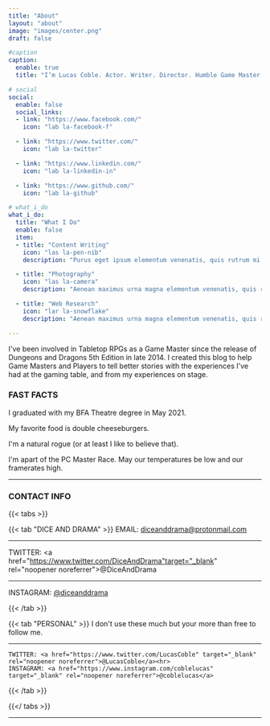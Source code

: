 ```yaml
---
title: "About"
layout: "about"
image: "images/center.png"
draft: false

#caption
caption:
  enable: true
  title: "I’m Lucas Coble. Actor. Writer. Director. Humble Game Master."

# social
social:
  enable: false
  social_links:
  - link: "https://www.facebook.com/"
    icon: "lab la-facebook-f"

  - link: "https://www.twitter.com/"
    icon: "lab la-twitter"

  - link: "https://www.linkedin.com/"
    icon: "lab la-linkedin-in"

  - link: "https://www.github.com/"
    icon: "lab la-github"

# what_i_do
what_i_do:
  title: "What I Do"
  enable: false
  item:
  - title: "Content Writing"
    icon: "las la-pen-nib"
    description: "Purus eget ipsum elementum venenatis, quis rutrum mi semper nonpurus eget ipsum elementum venenatis."

  - title: "Photography"
    icon: "las la-camera"
    description: "Aenean maximus urna magna elementum venenatis, quis rutrum mi semper non purus eget ipsum elementum venenatis."

  - title: "Web Research"
    icon: "lar la-snowflake"
    description: "Aenean maximus urna magna elementum venenatis, quis rutrum mi semper non purus eget ipsum elementum venenatis."

---
```





I've been involved in Tabletop RPGs as a Game Master since the release of Dungeons and Dragons 5th Edition in late 2014. I created this blog to help Game Masters and Players to tell better stories with the experiences I've had at the gaming table, and from my experiences on stage.

<h3>FAST FACTS</h3>

I graduated with my BFA Theatre degree in May 2021.

My favorite food is double cheeseburgers.

I'm a natural rogue (or at least I like to believe that).

I'm apart of the PC Master Race. May our temperatures be low and our framerates high.

<hr>

### CONTACT INFO
{{< tabs >}}

  {{< tab "DICE AND DRAMA" >}}
   EMAIL: <a href="mailto:diceanddrama@protonmail.com">diceanddrama@protonmail.com</a><hr>
   TWITTER: <a href="https://www.twitter.com/DiceAndDrama"target="_blank" rel="noopener noreferrer">@DiceAndDrama</a><hr>
   INSTAGRAM: <a href="https://www.instagram.com/DiceAndDrama" target="_blank" rel="noopener noreferrer">@diceanddrama</a>


  {{< /tab >}}

  {{< tab "PERSONAL" >}}
    I don't use these much but your more than free to follow me.<hr>

    TWITTER: <a href="https://www.twitter.com/LucasCoble" target="_blank" rel="noopener noreferrer">@LucasCoble</a><hr>
    INSTAGRAM: <a href="https://www.instagram.com/coblelucas" target="_blank" rel="noopener noreferrer">@coblelucas</a>
  {{< /tab >}}



{{</ tabs >}}

<hr>
